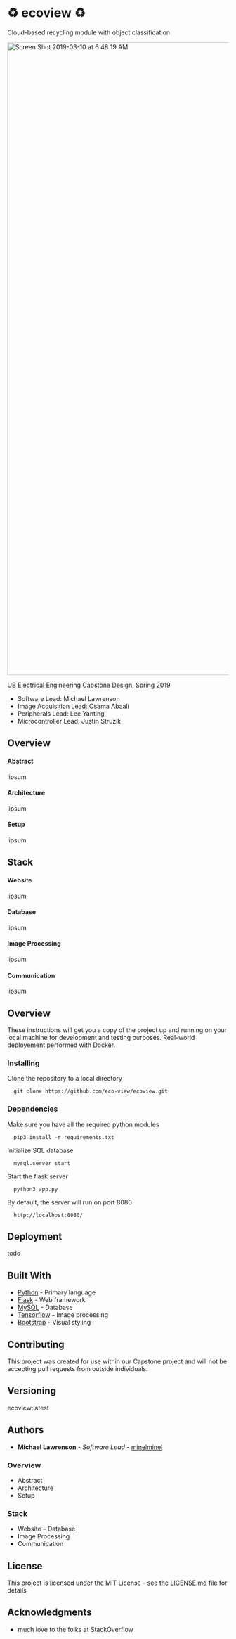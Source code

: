 # :recycle: ecoview :recycle:

Cloud-based recycling module with object classification

<img width="1440" alt="Screen Shot 2019-03-10 at 6 48 19 AM" src="https://user-images.githubusercontent.com/46664545/54083926-90358b80-4300-11e9-980c-6169ab2a98df.png">


UB Electrical Engineering Capstone Design, Spring 2019
- Software Lead: Michael Lawrenson
- Image Acquisition Lead: Osama Abaali
- Peripherals Lead: Lee Yanting
- Microcontroller Lead: Justin Struzik

## Overview
#### Abstract
lipsum
#### Architecture
lipsum
#### Setup
lipsum

## Stack
#### Website
lipsum
#### Database
lipsum
#### Image Processing
lipsum
#### Communication
lipsum


## Overview

These instructions will get you a copy of the project up and running on your local machine for development and testing purposes. Real-world deployement performed with Docker.

### Installing

Clone the repository to a local directory

```
  git clone https://github.com/eco-view/ecoview.git
```

### Dependencies

Make sure you have all the required python modules
```
  pip3 install -r requirements.txt
```

Initialize SQL database

```
  mysql.server start
```

Start the flask server

```
  python3 app.py
```

By default, the server will run on port 8080

```
  http://localhost:8080/
```


## Deployment

todo

## Built With

* [Python](https://www.python.org/) - Primary language
* [Flask](http://flask.pocoo.org/) - Web framework
* [MySQL](https://www.mysql.com/) - Database
* [Tensorflow](https://www.tensorflow.org/) - Image processing
* [Bootstrap](https://getbootstrap.com/) - Visual styling

## Contributing

This project was created for use within our Capstone project and will not be accepting pull requests from outside individuals.

## Versioning

ecoview:latest

## Authors

* **Michael Lawrenson** - *Software Lead* - [minelminel](https://github.com/minelminel)


### Overview
- Abstract
- Architecture
- Setup

### Stack
- Website
– Database
- Image Processing
- Communication

## License

This project is licensed under the MIT License - see the [LICENSE.md](LICENSE.md) file for details

## Acknowledgments

* much love to the folks at StackOverflow

